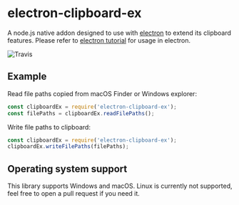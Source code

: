 # electron-clipboard-ex

A node.js native addon designed to use with [electron](https://www.electronjs.org/) to extend its clipboard features.
Please refer to [electron tutorial](https://electronjs.org/docs/tutorial/using-native-node-modules) for usage in electron.

![Travis](https://app.travis-ci.com/kenan2002/electron-clipboard-ex.svg?token=zab8ueZodq3Wkp6NTq2P&branch=master)

## Example

Read file paths copied from macOS Finder or Windows explorer:

```javascript
const clipboardEx = require('electron-clipboard-ex');
const filePaths = clipboardEx.readFilePaths();
```

Write file paths to clipboard:

```javascript
const clipboardEx = require('electron-clipboard-ex');
clipboardEx.writeFilePaths(filePaths);
```

## Operating system support
This library supports Windows and macOS. Linux is currently not supported, feel free to open a pull request if you need it.

